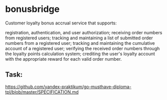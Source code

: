 # bonusbridge

Customer loyalty bonus accrual service that supports:

registration, authentication, and user authorization;
receiving order numbers from registered users;
tracking and maintaining a list of submitted order numbers from a registered user;
tracking and maintaining the cumulative account of a registered user;
verifying the received order numbers through the loyalty points calculation system;
crediting the user's loyalty account with the appropriate reward for each valid order number.

## Task:
https://github.com/yandex-praktikum/go-musthave-diploma-tpl/blob/master/SPECIFICATION.md
